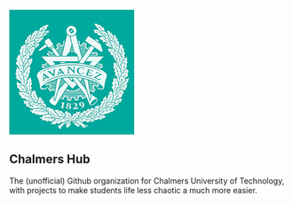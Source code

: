 ![Chalmers logo](chalmers-logo.png)
## Chalmers Hub
The (unofficial) Github organization for Chalmers University of Technology, with projects to make students life less chaotic a much more easier.  
